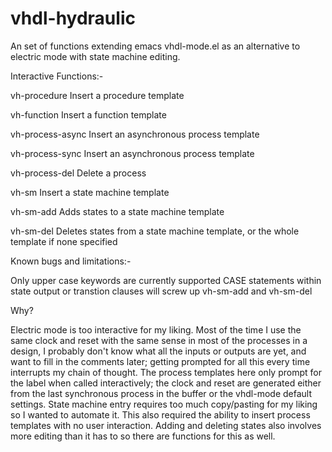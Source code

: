 vhdl-hydraulic
==============

An set of functions extending emacs vhdl-mode.el as an alternative to electric mode with state machine editing.

Interactive Functions:-

  vh-procedure        Insert a procedure template
  
  vh-function         Insert a function template
  
  vh-process-async    Insert an asynchronous process template
  
  vh-process-sync     Insert an asynchronous process template
  
  vh-process-del      Delete a process
  
  vh-sm               Insert a state machine template 
  
  vh-sm-add           Adds states to a state machine template
  
  vh-sm-del           Deletes states from a state machine template, or the whole template if none specified
  

Known bugs and limitations:-

Only upper case keywords are currently supported
CASE statements within state output or transtion clauses will screw up vh-sm-add and vh-sm-del


Why?

Electric mode is too interactive for my liking.  Most of the time I use the same clock and reset with the same sense in most of the processes in a design,  I probably don't know what all the inputs or outputs are yet, and want to fill in the comments later; getting prompted for all this every time interrupts my chain of thought.  The process templates here only prompt for the label when called interactively; the clock and reset are generated either from the last synchronous process in the buffer or the vhdl-mode default settings. State machine entry requires too much copy/pasting for my liking so I wanted to automate it.  This also required the ability to insert process templates with no user interaction.  Adding and deleting states also involves more editing than it has to so there are functions for this as well.
